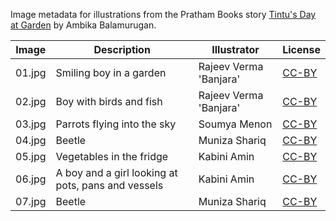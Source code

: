 Image metadata for illustrations from the Pratham Books story [Tintu's Day at Garden](https://storyweaver.org.in/stories/4827-tintu-s-day-at-garden) by Ambika Balamurugan.

Image | Description | Illustrator | License
----- | ----------- | ----------- | -------
01.jpg | Smiling boy in a garden | Rajeev Verma 'Banjara' | [CC-BY](https://creativecommons.org/licenses/by/4.0/)
02.jpg | Boy with birds and fish | Rajeev Verma 'Banjara' | [CC-BY](https://creativecommons.org/licenses/by/4.0/)
03.jpg | Parrots flying into the sky | Soumya Menon | [CC-BY](https://creativecommons.org/licenses/by/4.0/)
04.jpg | Beetle | Muniza Shariq | [CC-BY](https://creativecommons.org/licenses/by/4.0/)
05.jpg | Vegetables in the fridge | Kabini Amin | [CC-BY](https://creativecommons.org/licenses/by/4.0/)
06.jpg | A boy and a girl looking at pots, pans and vessels  | Kabini Amin | [CC-BY](https://creativecommons.org/licenses/by/4.0/)
07.jpg | Beetle | Muniza Shariq | [CC-BY](https://creativecommons.org/licenses/by/4.0/)
